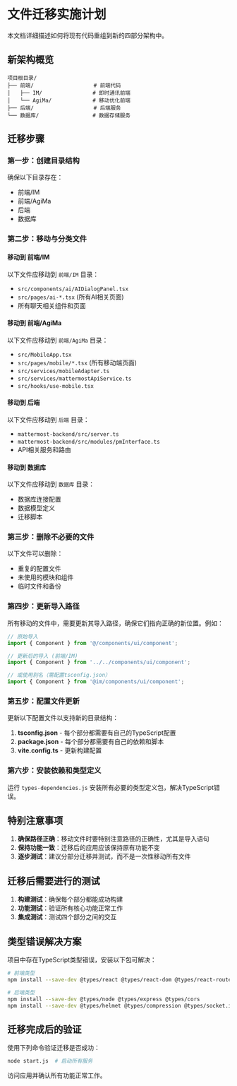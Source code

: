 # 文件迁移实施计划

本文档详细描述如何将现有代码重组到新的四部分架构中。

## 新架构概览

```
项目根目录/
├── 前端/                   # 前端代码
│   ├── IM/                # 即时通讯前端
│   └── AgiMa/             # 移动优化前端
├── 后端/                   # 后端服务
└── 数据库/                 # 数据存储服务
```

## 迁移步骤

### 第一步：创建目录结构

确保以下目录存在：
- 前端/IM
- 前端/AgiMa
- 后端
- 数据库

### 第二步：移动与分类文件

#### 移动到 前端/IM

以下文件应移动到 `前端/IM` 目录：

- `src/components/ai/AIDialogPanel.tsx`
- `src/pages/ai-*.tsx` (所有AI相关页面)
- 所有聊天相关组件和页面

#### 移动到 前端/AgiMa

以下文件应移动到 `前端/AgiMa` 目录：

- `src/MobileApp.tsx`
- `src/pages/mobile/*.tsx` (所有移动端页面)
- `src/services/mobileAdapter.ts`
- `src/services/mattermostApiService.ts`
- `src/hooks/use-mobile.tsx`

#### 移动到 后端

以下文件应移动到 `后端` 目录：

- `mattermost-backend/src/server.ts`
- `mattermost-backend/src/modules/pmInterface.ts`
- API相关服务和路由

#### 移动到 数据库

以下文件应移动到 `数据库` 目录：

- 数据库连接配置
- 数据模型定义
- 迁移脚本

### 第三步：删除不必要的文件

以下文件可以删除：

- 重复的配置文件
- 未使用的模块和组件
- 临时文件和备份

### 第四步：更新导入路径

所有移动的文件中，需要更新其导入路径，确保它们指向正确的新位置。例如：

```typescript
// 原始导入
import { Component } from '@/components/ui/component';

// 更新后的导入 (前端/IM)
import { Component } from '../../components/ui/component';

// 或使用别名（需配置tsconfig.json）
import { Component } from '@im/components/ui/component';
```

### 第五步：配置文件更新

更新以下配置文件以支持新的目录结构：

1. **tsconfig.json** - 每个部分都需要有自己的TypeScript配置
2. **package.json** - 每个部分都需要有自己的依赖和脚本
3. **vite.config.ts** - 更新构建配置

### 第六步：安装依赖和类型定义

运行 `types-dependencies.js` 安装所有必要的类型定义包，解决TypeScript错误。

## 特别注意事项

1. **确保路径正确**：移动文件时要特别注意路径的正确性，尤其是导入语句
2. **保持功能一致**：迁移后的应用应该保持原有功能不变
3. **逐步测试**：建议分部分迁移并测试，而不是一次性移动所有文件

## 迁移后需要进行的测试

1. **构建测试**：确保每个部分都能成功构建
2. **功能测试**：验证所有核心功能正常工作
3. **集成测试**：测试四个部分之间的交互

## 类型错误解决方案

项目中存在TypeScript类型错误，安装以下包可解决：

```bash
# 前端类型
npm install --save-dev @types/react @types/react-dom @types/react-router-dom

# 后端类型
npm install --save-dev @types/node @types/express @types/cors
npm install --save-dev @types/helmet @types/compression @types/socket.io
```

## 迁移完成后的验证

使用下列命令验证迁移是否成功：

```bash
node start.js  # 启动所有服务
```

访问应用并确认所有功能正常工作。